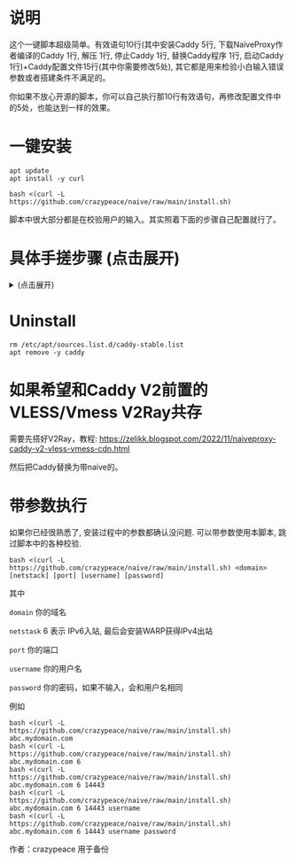 # 说明
这个一键脚本超级简单。有效语句10行(其中安装Caddy 5行, 下载NaïveProxy作者编译的Caddy 1行, 解压 1行, 停止Caddy 1行, 替换Caddy程序 1行, 启动Caddy 1行)+Caddy配置文件15行(其中你需要修改5处), 其它都是用来检验小白输入错误参数或者搭建条件不满足的。

你如果不放心开源的脚本，你可以自己执行那10行有效语句，再修改配置文件中的5处，也能达到一样的效果。

# 一键安装
```
apt update
apt install -y curl
```
```
bash <(curl -L https://github.com/crazypeace/naive/raw/main/install.sh)
```

脚本中很大部分都是在校验用户的输入。其实照着下面的步骤自己配置就行了。

# 具体手搓步骤 (点击展开)

<details>
    <summary>(点击展开)</summary>

# 安装CaddyV2最新版本
source: https://caddyserver.com/docs/install#debian-ubuntu-raspbian

```
sudo apt install -y debian-keyring debian-archive-keyring apt-transport-https
curl -1sLf 'https://dl.cloudsmith.io/public/caddy/stable/gpg.key' | sudo gpg --dearmor -o /usr/share/keyrings/caddy-stable-archive-keyring.gpg
curl -1sLf 'https://dl.cloudsmith.io/public/caddy/stable/debian.deb.txt' | sudo tee /etc/apt/sources.list.d/caddy-stable.list
sudo apt update
sudo apt install caddy
```

如果已经装过了Caddy, 重装的时候脚本会问你
```
File '/usr/share/keyrings/caddy-stable-archive-keyring.gpg' exists. Overwrite? (y/N)
```
输入`y`回车。

# 下载NaïveProxy作者编译的caddy
```
cd /tmp
wget https://github.com/klzgrad/forwardproxy/releases/download/caddy2-naive-20221007/caddy-forwardproxy-naive.tar.xz
tar -xf caddy-forwardproxy-naive.tar.xz
cd caddy-forwardproxy-naive
```

# 替换caddy程序
```
service caddy stop
cp caddy /usr/bin/
```

# 写个简单的html页面
```
mkdir -p /var/www/html
echo "hello world" > /var/www/html/index.html
```

# 在Caddyfile的顶部添加下面这一段
```
{
  order forward_proxy before file_server
}
:自定义端口, 你的naive域名:自定义端口 {    // ***
  tls e16d9cb045d7@gmail.com
  forward_proxy {
    basic_auth 用户名 密码   // *** 多写几行就有多个用户, 详见官方文档 https://github.com/klzgrad/forwardproxy/?tab=readme-ov-file#caddyfile-syntax-server-configuration
    hide_ip
    hide_via
    probe_resistance
  }
  file_server {
    root /var/www/html
  }
}
```

# 启动NaiveProxy
```
service caddy start
```
  
</details>
  
  
# Uninstall
```
rm /etc/apt/sources.list.d/caddy-stable.list
apt remove -y caddy
```

# 如果希望和Caddy V2前置的VLESS/Vmess V2Ray共存
需要先搭好V2Ray，教程:
https://zelikk.blogspot.com/2022/11/naiveproxy-caddy-v2-vless-vmess-cdn.html

然后把Caddy替换为带naive的。

# 带参数执行
如果你已经很熟悉了, 安装过程中的参数都确认没问题. 可以带参数使用本脚本, 跳过脚本中的各种校验.
```
bash <(curl -L https://github.com/crazypeace/naive/raw/main/install.sh) <domain> [netstack] [port] [username] [password]
```
其中

`domain`      你的域名

`netstask`    6 表示 IPv6入站, 最后会安装WARP获得IPv4出站

`port` 你的端口

`username` 你的用户名

`password` 你的密码，如果不输入，会和用户名相同

例如
```
bash <(curl -L https://github.com/crazypeace/naive/raw/main/install.sh) abc.mydomain.com
bash <(curl -L https://github.com/crazypeace/naive/raw/main/install.sh) abc.mydomain.com 6
bash <(curl -L https://github.com/crazypeace/naive/raw/main/install.sh) abc.mydomain.com 6 14443
bash <(curl -L https://github.com/crazypeace/naive/raw/main/install.sh) abc.mydomain.com 6 14443 username
bash <(curl -L https://github.com/crazypeace/naive/raw/main/install.sh) abc.mydomain.com 6 14443 username password
```

 作者：crazypeace  用于备份

